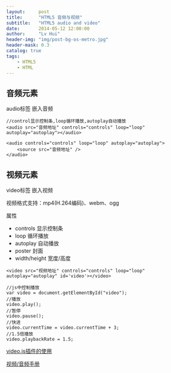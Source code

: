 ```yaml
---
layout:     post
title:      "HTML5 音频与视频"
subtitle:   "HTML5 audio and video"
date:       2014-05-12 12:00:00
author:     "Lv Hui"
header-img: "img/post-bg-os-metro.jpg"
header-mask: 0.3
catalog: true
tags:
    - HTML5
    - HTML
---
```


## 音频元素

audio标签 嵌入音频

```
//control显示控制条,loop循环播放,autoplay自动播放
<audio src="音频地址" controls="controls" loop="loop" autoplay="autoplay"></audio>

<audio controls="controls" loop="loop" autoplay="autoplay">
	<source src="音频地址" />
</audio>
```

## 视频元素

video标签 嵌入视频

视频格式支持：mp4(H.264编码)、webm、ogg

属性
- controls 显示控制条
- loop 循环播放
- autoplay 自动播放
- poster 封面
- width/height 宽度/高度 

```
<video src="视频地址" controls="controls" loop="loop" autoplay="autoplay" id='video'></video>

//js中控制播放
var video = document.getElementById("video");
//播放
video.play();
//暂停
video.pause();
//快进
video.currentTime = video.currentTime + 3;
//1.5倍播放
video.playbackRate = 1.5;
```

[video.js插件的使用](http://www.jq22.com/jquery-info404)

[视频/音频手册](http://www.w3school.com.cn/tags/html_ref_audio_video_dom.asp)